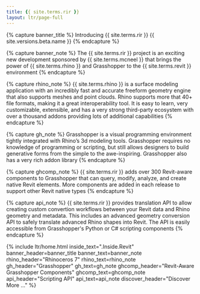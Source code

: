 ```yaml
---
title: {{ site.terms.rir }}
layout: ltr/page-full
---
```


{% capture banner_title %}
Introducing {{ site.terms.rir }} {{ site.versions.beta.name }}
{% endcapture %}

{% capture banner_note %}
The {{ site.terms.rir }} project is an exciting new development sponsored by {{ site.terms.mcneel }} that brings the power of {{ site.terms.rhino }} and Grasshopper to the {{ site.terms.revit }} environment
{% endcapture %}

{% capture rhino_note %}
{{ site.terms.rhino }} is a surface modeling application with an incredibly fast and accurate freeform geometry engine that also supports meshes and point clouds. Rhino supports more that 40+ file formats, making it a great interoperability tool. It is easy to learn, very customizable, extensible, and has a very strong third-party ecosystem with over a thousand addons providing lots of additional capabilities
{% endcapture %}

{% capture gh_note %}
Grasshopper is a visual programming environment tightly integrated with Rhino’s 3d modeling tools. Grasshopper requires no knowledge of programming or scripting, but still allows designers to build generative forms from the simple to the awe-inspiring. Grasshopper also has a very rich addon library
{% endcapture %}

{% capture ghcomp_note %}
{{ site.terms.rir }} adds over 300 Revit-aware components to Grasshopper that can query, modify, analyze, and create native Revit elements. More components are added in each release to support other Revit native types
{% endcapture %}

{% capture api_note %}
{{ site.terms.rir }} provides translation API to allow creating custom convertion workflows between your Revit data and Rhino geometry and metadata. This includes an advanced geometry conversion API to safely translate advanced Rhino shapes into Revit. The API is easily accessible from Grasshopper's Python or C# scripting components
{% endcapture %}

{% include ltr/home.html inside_text=".Inside.Revit" banner_header=banner_title banner_text=banner_note rhino_header="Rhinoceros 7" rhino_text=rhino_note gh_header="Grasshopper" gh_text=gh_note ghcomp_header="Revit-Aware Grasshopper Components" ghcomp_text=ghcomp_note api_header="Scripting API" api_text=api_note discover_header="Discover More ..." %}